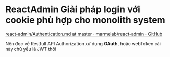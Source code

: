 # ReactAdmin Giải pháp login với cookie phù hợp cho monolith system

[react-admin/Authentication.md at master · marmelab/react-admin · GitHub](https://github.com/marmelab/react-admin/blob/master/docs/Authentication.md#sending-credentials-to-the-api)

Nên đọc về Restfull API Authorization
xử dụng **OAuth**, hoặc webToken cái này chủ yếu là JWT thôi